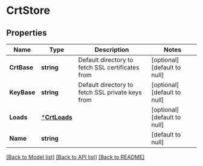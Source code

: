 # CrtStore

## Properties
Name | Type | Description | Notes
------------ | ------------- | ------------- | -------------
**CrtBase** | **string** | Default directory to fetch SSL certificates from | [optional] [default to null]
**KeyBase** | **string** | Default directory to fetch SSL private keys from | [optional] [default to null]
**Loads** | [***CrtLoads**](crt_loads.md) |  | [optional] [default to null]
**Name** | **string** |  | [default to null]

[[Back to Model list]](../README.md#documentation-for-models) [[Back to API list]](../README.md#documentation-for-api-endpoints) [[Back to README]](../README.md)



